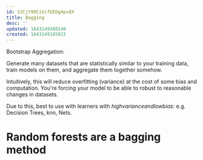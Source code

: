 ```yaml
---
id: S3CjY99CiVcfUEDg4pv8X
title: Bagging
desc: ''
updated: 1643149380140
created: 1643149185015
---
```


Bootstrap Aggregation:

Generate many datasets that are statistically similar to your training data, train models on them, and aggregate them together somehow.

 Intuitively, this will reduce overfitting (variance) at the cost of some bias and computation. You're forcing your model to be able to robust to reasonable changes in datasets.

 Due to this, best to use with learners with $high variance and low bias$: e.g. Decision Trees, knn, Nets.


 # Random forests are a bagging method
